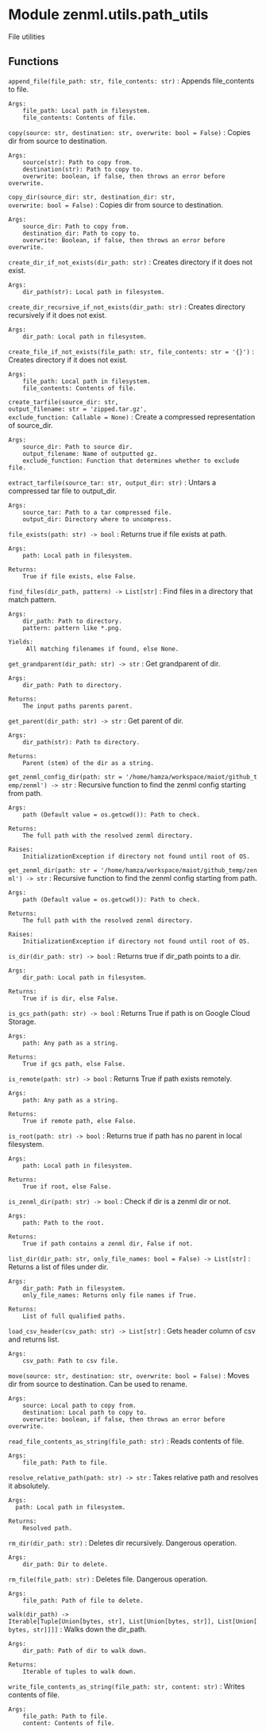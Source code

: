 Module zenml.utils.path_utils
=============================
File utilities

Functions
---------

    
`append_file(file_path: str, file_contents: str)`
:   Appends file_contents to file.
    
    Args:
        file_path: Local path in filesystem.
        file_contents: Contents of file.

    
`copy(source: str, destination: str, overwrite: bool = False)`
:   Copies dir from source to destination.
    
    Args:
        source(str): Path to copy from.
        destination(str): Path to copy to.
        overwrite: boolean, if false, then throws an error before overwrite.

    
`copy_dir(source_dir: str, destination_dir: str, overwrite: bool = False)`
:   Copies dir from source to destination.
    
    Args:
        source_dir: Path to copy from.
        destination_dir: Path to copy to.
        overwrite: Boolean, if false, then throws an error before overwrite.

    
`create_dir_if_not_exists(dir_path: str)`
:   Creates directory if it does not exist.
    
    Args:
        dir_path(str): Local path in filesystem.

    
`create_dir_recursive_if_not_exists(dir_path: str)`
:   Creates directory recursively if it does not exist.
    
    Args:
        dir_path: Local path in filesystem.

    
`create_file_if_not_exists(file_path: str, file_contents: str = '{}')`
:   Creates directory if it does not exist.
    
    Args:
        file_path: Local path in filesystem.
        file_contents: Contents of file.

    
`create_tarfile(source_dir: str, output_filename: str = 'zipped.tar.gz', exclude_function: Callable = None)`
:   Create a compressed representation of source_dir.
    
    Args:
        source_dir: Path to source dir.
        output_filename: Name of outputted gz.
        exclude_function: Function that determines whether to exclude file.

    
`extract_tarfile(source_tar: str, output_dir: str)`
:   Untars a compressed tar file to output_dir.
    
    Args:
        source_tar: Path to a tar compressed file.
        output_dir: Directory where to uncompress.

    
`file_exists(path: str) ‑> bool`
:   Returns true if file exists at path.
    
    Args:
        path: Local path in filesystem.
    
    Returns:
        True if file exists, else False.

    
`find_files(dir_path, pattern) ‑> List[str]`
:   Find files in a directory that match pattern.
    
    Args:
        dir_path: Path to directory.
        pattern: pattern like *.png.
    
    Yields:
         All matching filenames if found, else None.

    
`get_grandparent(dir_path: str) ‑> str`
:   Get grandparent of dir.
    
    Args:
        dir_path: Path to directory.
    
    Returns:
        The input paths parents parent.

    
`get_parent(dir_path: str) ‑> str`
:   Get parent of dir.
    
    Args:
        dir_path(str): Path to directory.
    
    Returns:
        Parent (stem) of the dir as a string.

    
`get_zenml_config_dir(path: str = '/home/hamza/workspace/maiot/github_temp/zenml') ‑> str`
:   Recursive function to find the zenml config starting from path.
    
    Args:
        path (Default value = os.getcwd()): Path to check.
    
    Returns:
        The full path with the resolved zenml directory.
    
    Raises:
        InitializationException if directory not found until root of OS.

    
`get_zenml_dir(path: str = '/home/hamza/workspace/maiot/github_temp/zenml') ‑> str`
:   Recursive function to find the zenml config starting from path.
    
    Args:
        path (Default value = os.getcwd()): Path to check.
    
    Returns:
        The full path with the resolved zenml directory.
    
    Raises:
        InitializationException if directory not found until root of OS.

    
`is_dir(dir_path: str) ‑> bool`
:   Returns true if dir_path points to a dir.
    
    Args:
        dir_path: Local path in filesystem.
    
    Returns:
        True if is dir, else False.

    
`is_gcs_path(path: str) ‑> bool`
:   Returns True if path is on Google Cloud Storage.
    
    Args:
        path: Any path as a string.
    
    Returns:
        True if gcs path, else False.

    
`is_remote(path: str) ‑> bool`
:   Returns True if path exists remotely.
    
    Args:
        path: Any path as a string.
    
    Returns:
        True if remote path, else False.

    
`is_root(path: str) ‑> bool`
:   Returns true if path has no parent in local filesystem.
    
    Args:
        path: Local path in filesystem.
    
    Returns:
        True if root, else False.

    
`is_zenml_dir(path: str) ‑> bool`
:   Check if dir is a zenml dir or not.
    
    Args:
        path: Path to the root.
    
    Returns:
        True if path contains a zenml dir, False if not.

    
`list_dir(dir_path: str, only_file_names: bool = False) ‑> List[str]`
:   Returns a list of files under dir.
    
    Args:
        dir_path: Path in filesystem.
        only_file_names: Returns only file names if True.
    
    Returns:
        List of full qualified paths.

    
`load_csv_header(csv_path: str) ‑> List[str]`
:   Gets header column of csv and returns list.
    
    Args:
        csv_path: Path to csv file.

    
`move(source: str, destination: str, overwrite: bool = False)`
:   Moves dir from source to destination. Can be used to rename.
    
    Args:
        source: Local path to copy from.
        destination: Local path to copy to.
        overwrite: boolean, if false, then throws an error before overwrite.

    
`read_file_contents_as_string(file_path: str)`
:   Reads contents of file.
    
    Args:
        file_path: Path to file.

    
`resolve_relative_path(path: str) ‑> str`
:   Takes relative path and resolves it absolutely.
    
    Args:
      path: Local path in filesystem.
    
    Returns:
        Resolved path.

    
`rm_dir(dir_path: str)`
:   Deletes dir recursively. Dangerous operation.
    
    Args:
        dir_path: Dir to delete.

    
`rm_file(file_path: str)`
:   Deletes file. Dangerous operation.
    
    Args:
        file_path: Path of file to delete.

    
`walk(dir_path) ‑> Iterable[Tuple[Union[bytes, str], List[Union[bytes, str]], List[Union[bytes, str]]]]`
:   Walks down the dir_path.
    
    Args:
        dir_path: Path of dir to walk down.
    
    Returns:
        Iterable of tuples to walk down.

    
`write_file_contents_as_string(file_path: str, content: str)`
:   Writes contents of file.
    
    Args:
        file_path: Path to file.
        content: Contents of file.